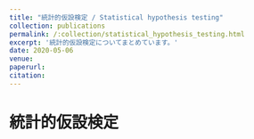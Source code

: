 ```yaml
---
title: "統計的仮設検定 / Statistical hypothesis testing"
collection: publications
permalink: /:collection/statistical_hypothesis_testing.html
excerpt: '統計的仮設検定についてまとめています。'
date: 2020-05-06
venue:
paperurl:
citation:
---
```


# 統計的仮設検定

